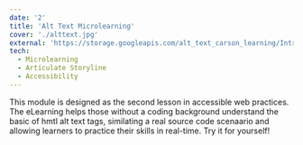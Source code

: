 ```yaml
---
date: '2'
title: 'Alt Text Microlearning'
cover: './alttext.jpg'
external: 'https://storage.googleapis.com/alt_text_carson_learning/Introduction%20to%20Alt%20Text%20-%20Carson%20Learning%20Designs/story.html'
tech:
  - Microlearning
  - Articulate Storyline
  - Accessibility
---
```


This module is designed as the second lesson in accessible web practices. The eLearning helps those without a coding background understand the basic of hmtl alt text tags, similating a real source code scenaario and allowing learners to practice their skills in real-time. Try it for yourself!

